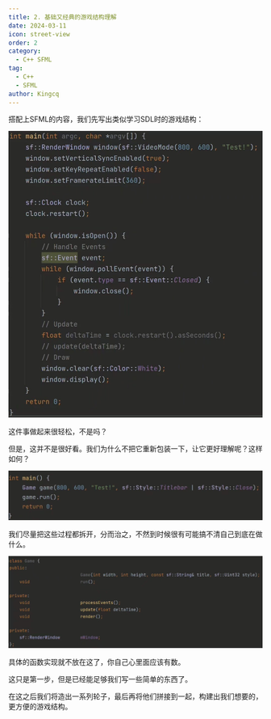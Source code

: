 ```yaml
---
title: 2. 基础又经典的游戏结构理解
date: 2024-03-11
icon: street-view
order: 2
category:
  - C++ SFML
tag:
  - C++
  - SFML
author: Kingcq
---
```


搭配上SFML的内容，我们先写出类似学习SDL时的游戏结构：

![](./assets/2-1.jpg)

这件事做起来很轻松，不是吗？

但是，这并不是很好看。我们为什么不把它重新包装一下，让它更好理解呢？这样如何？

![](./assets/2-2.jpg)

我们尽量把这些过程都拆开，分而治之，不然到时候很有可能搞不清自己到底在做什么。

![](./assets/2-3.jpg)

具体的函数实现就不放在这了，你自己心里面应该有数。

这只是第一步，但是已经能足够我们写一些简单的东西了。

在这之后我们将造出一系列轮子，最后再将他们拼接到一起，构建出我们想要的，更方便的游戏结构。
